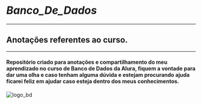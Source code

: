 # ***Banco_De_Dados***
-----------------
## Anotações referentes ao curso.
-----------------
#### Repositório criado para anotações e compartilhamento do meu aprendizado no curso de Banco de Dados da Alura, fiquem a vontade para dar uma olha e caso tenham alguma dúvida e estejam procurando ajuda ficarei feliz em ajudar caso esteja dentro dos meus conhecimentos.

![logo_bd](https://user-images.githubusercontent.com/59417347/230743741-e0742f46-36d3-492c-942c-1548deea68cf.jpg)
